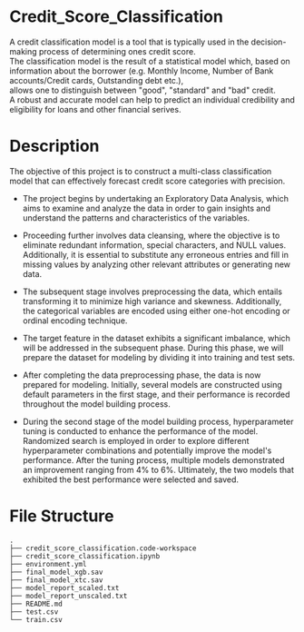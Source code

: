 # Credit_Score_Classification

A credit classification model is a tool that is typically used in the decision-making process of determining ones credit score.  
The classification model is the result of a statistical model which, based on information about the borrower (e.g. Monthly Income, Number of Bank accounts/Credit cards, Outstanding debt etc.),   
allows one to distinguish between "good", "standard" and "bad" credit.   
A robust and accurate model can help to predict an individual credibility and eligibility for loans and other financial serives.



# Description

The objective of this project is to construct a multi-class classification model that can effectively forecast credit score categories with precision.

- The project begins by undertaking an Exploratory Data Analysis, which aims to examine and analyze the data in order to gain insights and understand the patterns and characteristics of the variables.

- Proceeding further involves data cleansing, where the objective is to eliminate redundant information, special characters, and NULL values. Additionally, it is essential to substitute any erroneous entries and fill in missing values by analyzing other relevant attributes or generating new data.

- The subsequent stage involves preprocessing the data, which entails transforming it to minimize high variance and skewness. Additionally, the categorical variables are encoded using either one-hot encoding or ordinal encoding technique. 

- The target feature in the dataset exhibits a significant imbalance, which will be addressed in the subsequent phase. During this phase, we will prepare the dataset for modeling by dividing it into training and test sets.

- After completing the data preprocessing phase, the data is now prepared for modeling. Initially, several models are constructed using default parameters in the first stage, and their performance is recorded throughout the model building process.

- During the second stage of the model building process, hyperparameter tuning is conducted to enhance the performance of the model. Randomized search is employed in order to explore different hyperparameter combinations and potentially improve the model's performance. After the tuning process, multiple models demonstrated an improvement ranging from 4% to 6%. Ultimately, the two models that exhibited the best performance were selected and saved. 

# File Structure

```
.
├── credit_score_classification.code-workspace
├── credit_score_classification.ipynb
├── environment.yml
├── final_model_xgb.sav
├── final_model_xtc.sav
├── model_report_scaled.txt
├── model_report_unscaled.txt
├── README.md
├── test.csv
└── train.csv
```